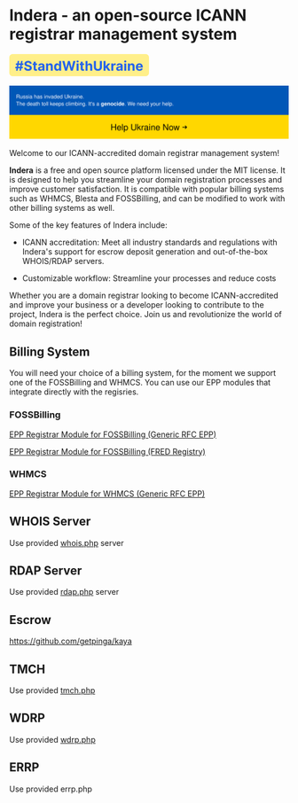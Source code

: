# Indera - an open-source ICANN registrar management system

[![StandWithUkraine](https://raw.githubusercontent.com/vshymanskyy/StandWithUkraine/main/badges/StandWithUkraine.svg)](https://github.com/vshymanskyy/StandWithUkraine/blob/main/docs/README.md)

[![SWUbanner](https://raw.githubusercontent.com/vshymanskyy/StandWithUkraine/main/banner2-direct.svg)](https://github.com/vshymanskyy/StandWithUkraine/blob/main/docs/README.md)

Welcome to our ICANN-accredited domain registrar management system!

**Indera** is a free and open source platform licensed under the MIT license. It is designed to help you streamline your domain registration processes and improve customer satisfaction. It is compatible with popular billing systems such as WHMCS, Blesta and FOSSBilling, and can be modified to work with other billing systems as well.

Some of the key features of Indera include:

- ICANN accreditation: Meet all industry standards and regulations with Indera's support for escrow deposit generation and out-of-the-box WHOIS/RDAP servers.

- Customizable workflow: Streamline your processes and reduce costs

Whether you are a domain registrar looking to become ICANN-accredited and improve your business or a developer looking to contribute to the project, Indera is the perfect choice. Join us and revolutionize the world of domain registration!

## Billing System

You will need your choice of a billing system, for the moment we support one of the FOSSBilling and WHMCS. You can use our EPP modules that integrate directly with the regisries.

### FOSSBilling

[EPP Registrar Module for FOSSBilling (Generic RFC EPP)](https://github.com/getpinga/fossbilling-epp-rfc)

[EPP Registrar Module for FOSSBilling (FRED Registry)](https://github.com/getpinga/fossbilling-epp-fred)

### WHMCS

[EPP Registrar Module for WHMCS (Generic RFC EPP)](https://github.com/getpinga/whmcs-epp-rfc)

## WHOIS Server

Use provided [whois.php](whois.php) server

## RDAP Server

Use provided [rdap.php](rdap.php) server

## Escrow

https://github.com/getpinga/kaya

## TMCH

Use provided [tmch.php](tmch.php)

## WDRP

Use provided [wdrp.php](wdrp.php)

## ERRP

Use provided errp.php


